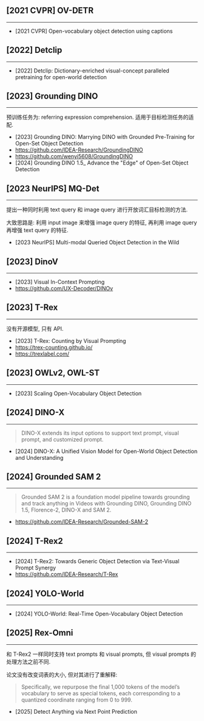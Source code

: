 ## [2021 CVPR] OV-DETR
---
- [2021 CVPR] Open-vocabulary object detection using captions

## [2022] Detclip
---
- [2022] Detclip: Dictionary-enriched visual-concept paralleled pretraining for open-world detection

## [2023] Grounding DINO
---
预训练任务为: referring expression comprehension. 适用于目标检测任务的适配.

- [2023] Grounding DINO: Marrying DINO with Grounded Pre-Training for Open-Set Object Detection
- https://github.com/IDEA-Research/GroundingDINO
- https://github.com/wenyi5608/GroundingDINO
- [2024] Grounding DINO 1.5_ Advance the "Edge" of Open-Set Object Detection

## [2023 NeurIPS] MQ-Det
----
提出一种同时利用 text query 和 image query 进行开放词汇目标检测的方法.

大致思路是: 利用 input image 来增强 image query 的特征, 再利用 image query 再增强 text query 的特征.

- [2023 NeurIPS] Multi-modal Queried Object Detection in the Wild

## [2023] DinoV
---
- [2023] Visual In-Context Prompting
- https://github.com/UX-Decoder/DINOv

## [2023] T-Rex
----
没有开源模型, 只有 API.

- [2023] T-Rex: Counting by Visual Prompting
- https://trex-counting.github.io/
- https://trexlabel.com/

## [2023] OWLv2,  OWL-ST
---
- [2023] Scaling Open-Vocabulary Object Detection

## [2024] DINO-X
---
> DINO-X extends its input options to support text prompt, visual prompt, and customized prompt.

- [2024] DINO-X: A Unified Vision Model for Open-World Object Detection and Understanding

## [2024] Grounded SAM 2
---
> Grounded SAM 2 is a foundation model pipeline towards grounding and track anything in Videos with Grounding DINO, Grounding DINO 1.5, Florence-2, DINO-X and SAM 2.

- https://github.com/IDEA-Research/Grounded-SAM-2

## [2024] T-Rex2
---
- [2024] T-Rex2: Towards Generic Object Detection via Text-Visual Prompt Synergy
- https://github.com/IDEA-Research/T-Rex

## [2024] YOLO-World
---
- [2024] YOLO-World: Real-Time Open-Vocabulary Object Detection

## [2025] Rex-Omni
---
和 T-Rex2 一样同时支持 text prompts 和 visual prompts, 但 visual prompts 的处理方法之前不同.

论文没有改变词表的大小, 但对其进行了重解释:
> Specifically, we repurpose the final 1,000 tokens of the model’s vocabulary to serve as special tokens, each corresponding to a quantized coordinate ranging from 0 to 999.

- [2025] Detect Anything via Next Point Prediction
